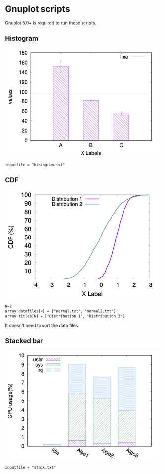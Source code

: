 # Gnuplot scripts

Gnuplot 5.0+ is required to run these scripts.

## Histogram

![](./histogram.png)

```
inputfile = "histogram.txt"
```

## CDF

![](./cdf.png)

```
N=2
array datafiles[N] = ["normal.txt", "normal2.txt"]
array titles[N] = ["Distribution 1", "Distribution 2"]
```

It doesn't need to sort the data files.

## Stacked bar

![](./stack.png)

```
inputfile = "stack.txt"
```
